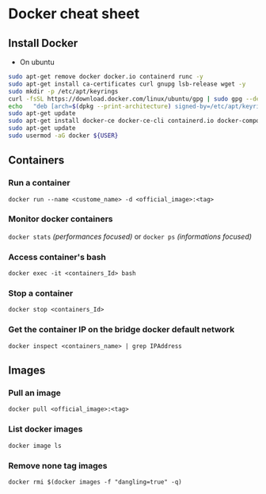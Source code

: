 # Docker cheat sheet
## Install Docker
- On ubuntu
```bash
sudo apt-get remove docker docker.io containerd runc -y
sudo apt-get install ca-certificates curl gnupg lsb-release wget -y
sudo mkdir -p /etc/apt/keyrings
curl -fsSL https://download.docker.com/linux/ubuntu/gpg | sudo gpg --dearmor -o /etc/apt/keyrings/docker.gpg
echo   "deb [arch=$(dpkg --print-architecture) signed-by=/etc/apt/keyrings/docker.gpg] https://download.docker.com/linux/ubuntu $(lsb_release -cs) stable" | sudo tee /etc/apt/sources.list.d/docker.list > /dev/null
sudo apt-get update
sudo apt-get install docker-ce docker-ce-cli containerd.io docker-compose-plugin -y
sudo apt-get update
sudo usermod -aG docker ${USER}
```

## Containers
### Run a container
`docker run --name <custome_name> -d <official_image>:<tag>`

### Monitor docker containers
`docker stats` *(performances focused)* or `docker ps` *(informations focused)*

### Access container's bash
`docker exec -it <containers_Id> bash`

### Stop a container
`docker stop <containers_Id>`

### Get the container IP on the bridge docker default network
`docker inspect <containers_name> | grep IPAddress`

## Images
### Pull an image
`docker pull <official_image>:<tag>`

### List docker images
`docker image ls`

### Remove none tag images
`docker rmi $(docker images -f "dangling=true" -q)`

